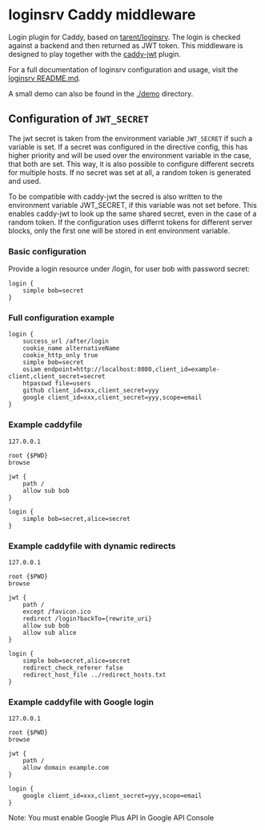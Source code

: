 # loginsrv Caddy middleware

Login plugin for Caddy, based on [tarent/loginsrv](https://github.com/tarent/loginsrv).
The login is checked against a backend and then returned as JWT token.
This middleware is designed to play together with the [caddy-jwt](https://github.com/BTBurke/caddy-jwt) plugin.

For a full documentation of loginsrv configuration and usage, visit the [loginsrv README.md](https://github.com/tarent/loginsrv).

A small demo can also be found in the [./demo](https://github.com/tarent/loginsrv/tree/master/caddy/demo) directory.

## Configuration of `JWT_SECRET`
The jwt secret is taken from the environment variable `JWT_SECRET` if such a variable is set.
If a secret was configured in the directive config, this has higher priority and will be used over the environment variable in the case,
that both are set. This way, it is also possible to configure different secrets for multiple hosts. If no secret was set at all,
a random token is generated and used.

To be compatible with caddy-jwt the secred is also written to the environment variable JWT_SECRET, if this variable was not set before.
This enables caddy-jwt to look up the same shared secret, even in the case of a random token. If the configuration uses differnt tokens
for different server blocks, only the first one will be stored in ent environment variable.

### Basic configuration
Provide a login resource under /login, for user bob with password secret:
```
login {
    simple bob=secret
}
```

### Full configuration example
```
login {
    success_url /after/login
    cookie_name alternativeName
    cookie_http_only true
    simple bob=secret
    osiam endpoint=http://localhost:8080,client_id=example-client,client_secret=secret
    htpasswd file=users
    github client_id=xxx,client_secret=yyy
    google client_id=xxx,client_secret=yyy,scope=email
}
```

### Example caddyfile
```
127.0.0.1

root {$PWD}
browse

jwt {
    path /
    allow sub bob
}

login {
    simple bob=secret,alice=secret
}
```

### Example caddyfile with dynamic redirects
```
127.0.0.1

root {$PWD}
browse

jwt {
    path /
    except /favicon.ico
    redirect /login?backTo={rewrite_uri}
    allow sub bob
    allow sub alice
}

login {
    simple bob=secret,alice=secret
    redirect_check_referer false
    redirect_host_file ../redirect_hosts.txt
}
```

### Example caddyfile with Google login

```
127.0.0.1

root {$PWD}
browse

jwt {
    path /
    allow domain example.com
}

login {
    google client_id=xxx,client_secret=yyy,scope=email
}
```
Note: You must enable Google Plus API in Google API Console
